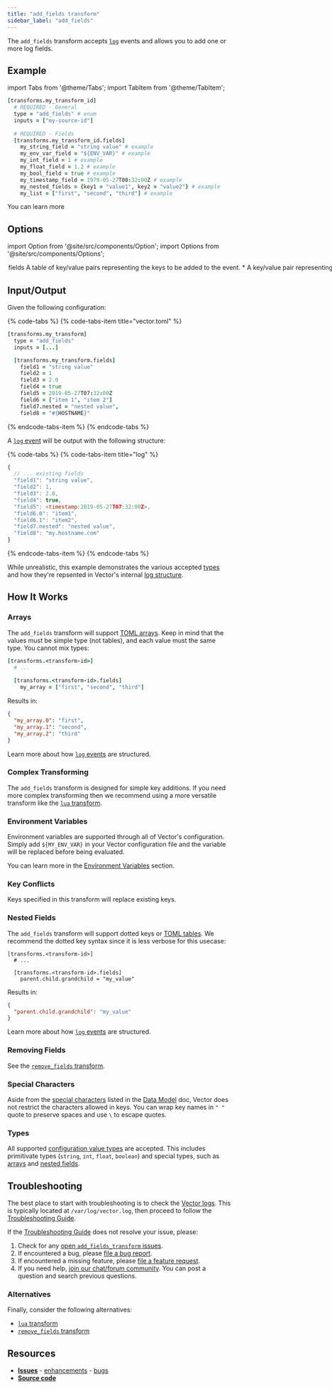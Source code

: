 ```yaml
---
title: "add_fields transform" 
sidebar_label: "add_fields"
---
```


The `add_fields` transform accepts [`log`][docs.data-model.log] events and allows you to add one or more log fields.

## Example

import Tabs from '@theme/Tabs';
import TabItem from '@theme/TabItem';


```coffeescript
[transforms.my_transform_id]
  # REQUIRED - General
  type = "add_fields" # enum
  inputs = ["my-source-id"]
  
  # REQUIRED - Fields
  [transforms.my_transform_id.fields]
    my_string_field = "string value" # example
    my_env_var_field = "${ENV_VAR}" # example
    my_int_field = 1 # example
    my_float_field = 1.2 # example
    my_bool_field = true # example
    my_timestamp_field = 1979-05-27T00:32:00Z # example
    my_nested_fields = {key1 = "value1", key2 = "value2"} # example
    my_list = ["first", "second", "third"] # example
```



You can learn more

## Options

import Option from '@site/src/components/Option';
import Options from '@site/src/components/Options';

<Options filters={true}>


<Option
  defaultValue={null}
  enumValues={null}
  examples={[]}
  name={"fields"}
  nullable={false}
  path={null}
  relevantWhen={null}
  required={true}
  simple={true}
  type={"table"}
  unit={null}>

### fields

A table of key/value pairs representing the keys to be added to the event.

<Options filters={false}>


<Option
  defaultValue={null}
  enumValues={null}
  examples={[{"name":"my_string_field","value":"string value"},{"name":"my_env_var_field","value":"${ENV_VAR}"},{"name":"my_int_field","value":1},{"name":"my_float_field","value":1.2},{"name":"my_bool_field","value":true},{"name":"my_timestamp_field","value":"1979-05-27 00:32:00 -0700"},{"name":"my_nested_fields","value":{"key1":"value1","key2":"value2"}},{"name":"my_list","value":["first","second","third"]}]}
  name={"*"}
  nullable={false}
  path={"fields"}
  relevantWhen={null}
  required={true}
  simple={true}
  type={"*"}
  unit={null}>

#### *

A key/value pair representing the new log fields to be added. Accepts all [supported types][docs.configuration#value_types]. Use `.` for adding nested fields.


</Option>


</Options>

</Option>


</Options>

## Input/Output

Given the following configuration:

{% code-tabs %}
{% code-tabs-item title="vector.toml" %}
```coffeescript
[transforms.my_transform]
  type = "add_fields"
  inputs = [...]

  [transforms.my_transform.fields]
    field1 = "string value"
    field2 = 1
    field3 = 2.0
    field4 = true
    field5 = 2019-05-27T07:32:00Z
    field6 = ["item 1", "item 2"]
    field7.nested = "nested value",
    field8 = "#{HOSTNAME}"
```
{% endcode-tabs-item %}
{% endcode-tabs %}

A [`log` event][docs.data-model.log] will be output with the following structure:

{% code-tabs %}
{% code-tabs-item title="log" %}
```javascript
{
  // ... existing fields
  "field1": "string value",
  "field2": 1,
  "field3": 2.0,
  "field4": true,
  "field5": <timestamp:2019-05-27T07:32:00Z>,
  "field6.0": "item1",
  "field6.1": "item2",
  "field7.nested": "nested value",
  "field8": "my.hostname.com"
}
```
{% endcode-tabs-item %}
{% endcode-tabs %}

While unrealistic, this example demonstrates the various accepted
[types][docs.configuration#value-types] and how they're repsented in Vector's
internal [log structure][docs.data-model.log].

## How It Works

### Arrays

The `add_fields` transform will support [TOML arrays][urls.toml_array]. Keep in
mind that the values must be simple type (not tables), and each value must the
same type. You cannot mix types:

```coffeescript
[transforms.<transform-id>]
  # ...
  
  [transforms.<transform-id>.fields]
    my_array = ["first", "second", "third"]
```

Results in:

```json
{
  "my_array.0": "first",
  "my_array.1": "second",
  "my_array.2": "third"
}
```

Learn more about how [`log` events][docs.data-model.log] are structured.

### Complex Transforming

The `add_fields` transform is designed for simple key additions. If you need
more complex transforming then we recommend using a more versatile transform
like the [`lua` transform][docs.transforms.lua].

### Environment Variables

Environment variables are supported through all of Vector's configuration.
Simply add `${MY_ENV_VAR}` in your Vector configuration file and the variable
will be replaced before being evaluated.

You can learn more in the [Environment Variables][docs.configuration#environment-variables]
section.

### Key Conflicts

Keys specified in this transform will replace existing keys.

### Nested Fields

The `add_fields` transform will support dotted keys or [TOML
tables][urls.toml_table]. We recommend the dotted key syntax since it is less
verbose for this usecase:

```
[transforms.<transform-id>]
  # ...
  
  [transforms.<transform-id>.fields]
    parent.child.grandchild = "my_value"
```

Results in:

```json
{
  "parent.child.grandchild": "my_value"
}
```

Learn more about how [`log` events][docs.data-model.log] are structured.

### Removing Fields

See the [`remove_fields` transform][docs.transforms.remove_fields].

### Special Characters

Aside from the [special characters][docs.data-model.log#special-characters]
listed in the [Data Model][docs.data-model] doc, Vector does not restrict the
characters allowed in keys. You can wrap key names in `" "` quote to preserve
spaces and use `\` to escape quotes.

### Types

All supported [configuration value types][docs.configuration#value-types] are accepted.
This includes primitivate types (`string`, `int`, `float`, `boolean`) and
special types, such as [arrays](#arrays) and [nested fields](#nested-fields).

## Troubleshooting

The best place to start with troubleshooting is to check the
[Vector logs][docs.monitoring#logs]. This is typically located at
`/var/log/vector.log`, then proceed to follow the
[Troubleshooting Guide][docs.troubleshooting].

If the [Troubleshooting Guide][docs.troubleshooting] does not resolve your
issue, please:

1. Check for any [open `add_fields_transform` issues][urls.add_fields_transform_issues].
2. If encountered a bug, please [file a bug report][urls.new_add_fields_transform_bug].
3. If encountered a missing feature, please [file a feature request][urls.new_add_fields_transform_enhancement].
4. If you need help, [join our chat/forum community][urls.vector_chat]. You can post a question and search previous questions.


### Alternatives

Finally, consider the following alternatives:

* [`lua` transform][docs.transforms.lua]
* [`remove_fields` transform][docs.transforms.remove_fields]

## Resources

* [**Issues**][urls.add_fields_transform_issues] - [enhancements][urls.add_fields_transform_enhancements] - [bugs][urls.add_fields_transform_bugs]
* [**Source code**][urls.add_fields_transform_source]


[docs.configuration#environment-variables]: ../../../usage/configuration#environment-variables
[docs.configuration#value-types]: ../../../usage/configuration#value-types
[docs.configuration#value_types]: ../../../usage/configuration#value_types
[docs.data-model.log#special-characters]: ../../../about/data-model/log.md#special-characters
[docs.data-model.log]: ../../../about/data-model/log.md
[docs.data-model]: ../../../about/data-model
[docs.monitoring#logs]: ../../../usage/administration/monitoring.md#logs
[docs.transforms.lua]: ../../../usage/configuration/transforms/lua.md
[docs.transforms.remove_fields]: ../../../usage/configuration/transforms/remove_fields.md
[docs.troubleshooting]: ../../../usage/guides/troubleshooting.md
[urls.add_fields_transform_bugs]: https://github.com/timberio/vector/issues?q=is%3Aopen+is%3Aissue+label%3A%22transform%3A+add_fields%22+label%3A%22Type%3A+bug%22
[urls.add_fields_transform_enhancements]: https://github.com/timberio/vector/issues?q=is%3Aopen+is%3Aissue+label%3A%22transform%3A+add_fields%22+label%3A%22Type%3A+enhancement%22
[urls.add_fields_transform_issues]: https://github.com/timberio/vector/issues?q=is%3Aopen+is%3Aissue+label%3A%22transform%3A+add_fields%22
[urls.add_fields_transform_source]: https://github.com/timberio/vector/tree/master/src/transforms/add_fields.rs
[urls.new_add_fields_transform_bug]: https://github.com/timberio/vector/issues/new?labels=transform%3A+add_fields&labels=Type%3A+bug
[urls.new_add_fields_transform_enhancement]: https://github.com/timberio/vector/issues/new?labels=transform%3A+add_fields&labels=Type%3A+enhancement
[urls.toml_array]: https://github.com/toml-lang/toml#array
[urls.toml_table]: https://github.com/toml-lang/toml#table
[urls.vector_chat]: https://chat.vector.dev

